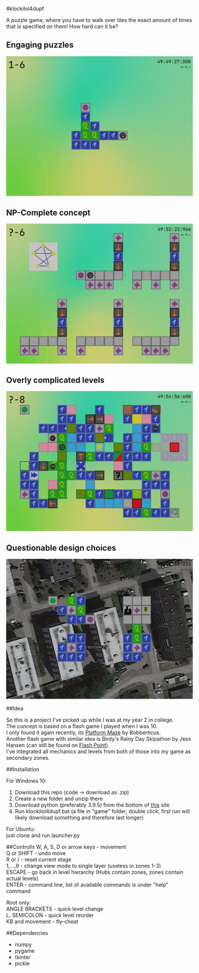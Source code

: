 #klockilol4dupf

A puzzle game, where you have to walk over tiles the exact amount of times that is specified on them! How hard can it be?

## Engaging puzzles

![ss](game/game_files/sprites/other/screenshot_2.gif "This can be solved in 12 different ways\nOne of them is <<<v<<^>><^><^^")

## NP-Complete concept

![ss](game/game_files/sprites/other/screenshot_3.gif "Hamiltonian Cycle reduces to this and yes, this reduction is in the right direction")

## Overly complicated levels

![ss](game/game_files/sprites/other/screenshot_4.gif "Not even all of the blocks that are implemented")

## Questionable design choices

![ss](game/game_files/sprites/other/screenshot_1.gif "including a narrator who currently speaks only Polish")

##Idea

So this is a project I've picked up while I was at my year 2 in college.  
The concept is based on a flash game I played when I was 10.  
I only found it again recently, its [Platform Maze](https://www.newgrounds.com/portal/view/360130) by Bobberticus.  
Another flash game with similar idea is Birdy's Rainy Day Skipathon by Jess Hansen (can still be found on [Flash Point](https://bluemaxima.org/flashpoint/)).  
I've integrated all mechanics and levels from both of those into my game as secondary zones.

##Installation

For Windows 10:
1) Download this repo (code -> download as .zip)
2) Create a new folder and unzip there
3) Download python (preferably 3.9.5) from the bottom of [this](https://www.python.org/downloads/release/python-395/) site
4) Run klockilol4dupf.bat (a file in "game" folder, double click, first run will likely download something and therefore last longer)

For Ubuntu:  
just clone and run launcher.py

##Controlls
W, A, S, D or arrow keys - movement  
Q or SHIFT - undo move  
R or / - reset current stage  
1,...,9 - change view mode to single layer (useless in zones 1-3)  
ESCAPE - go back in level hierarchy (Hubs contain zones, zones contain actual levels)  
ENTER - command line, list of available commands is under "help" command

Root only:  
ANGLE BRACKETS - quick level change  
L, SEMICOLON - quick level reorder  
KB and movement - fly-cheat  

##Dependencies
* numpy
* pygame
* tkinter
* pickle
